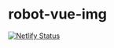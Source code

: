 # robot-vue-img

[![Netlify Status](https://api.netlify.com/api/v1/badges/e6b39aa1-ded1-42ff-a1da-f5422c95d02b/deploy-status)](https://app.netlify.com/sites/robot-vue-img/deploys)
